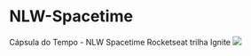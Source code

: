 # NLW-Spacetime
Cápsula do Tempo - NLW Spacetime Rocketseat trilha Ignite
<img src="[https://uploaddeimagens.com.br/imagens/k9IJvWc](https://uploaddeimagens.com.br/images/004/475/805/full/Thumbnail.png?1684717355)"></img>
